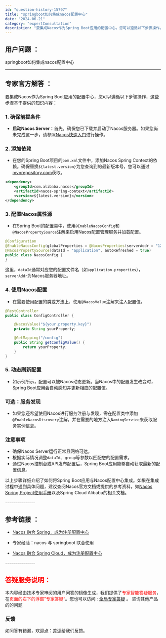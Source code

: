```yaml
---
id: "question-history-15797"
title: "springboot如何集成nacos配置中心"
date: "2024-06-21"
category: "expertConsultation"
description: "要集成Nacos作为Spring Boot应用的配置中心，您可以遵循以下步骤操作，这些步骤基于提供的知识内容：### 1. 确保前提条件- **启动Nacos Server**：首先，确保您已下载并启动了Nacos服务器。如果您尚未完成这一步，请参照[Nacos快速入门](../quickstart"
---
```


## 用户问题 ： 
 springboot如何集成nacos配置中心  

---------------
## 专家官方解答 ：

要集成Nacos作为Spring Boot应用的配置中心，您可以遵循以下步骤操作，这些步骤基于提供的知识内容：

### 1. 确保前提条件
- **启动Nacos Server**：首先，确保您已下载并启动了Nacos服务器。如果您尚未完成这一步，请参照[Nacos快速入门](../quickstart/quick-start.md)进行操作。

### 2. 添加依赖
- 在您的Spring Boot项目的`pom.xml`文件中，添加Nacos Spring Context的依赖。确保替换`${latest.version}`为您查询到的最新版本号，您可以通过[mvnrepository.com](https://mvnrepository.com/artifact/com.alibaba.nacos/nacos-spring-context)获取。

```xml
<dependency>
    <groupId>com.alibaba.nacos</groupId>
    <artifactId>nacos-spring-context</artifactId>
    <version>${latest.version}</version>
</dependency>
```

### 3. 配置Nacos属性源
- 在Spring Boot的配置类中，使用`@EnableNacosConfig`和`@NacosPropertySource`注解来启用Nacos配置管理服务并加载配置。

```java
@Configuration
@EnableNacosConfig(globalProperties = @NacosProperties(serverAddr = "127.0.0.1:8848"))
@NacosPropertySource(dataId = "application", autoRefreshed = true)
public class NacosConfig {
}
```
这里，`dataId`通常对应您的配置文件名（如`application.properties`），`serverAddr`为Nacos服务器地址。

### 4. 使用Nacos配置
- 在需要使用配置的类或方法上，使用`@NacosValue`注解来注入配置值。

```java
@RestController
public class ConfigController {

    @NacosValue("${your.property.key}")
    private String yourProperty;

    @GetMapping("/config")
    public String getConfigValue() {
        return yourProperty;
    }
}
```

### 5. 动态刷新配置
- 如示例所示，配置可以被Nacos动态更新。当Nacos中的配置发生改变时，Spring Boot应用会自动感知并更新相应的配置值。

### 可选：服务发现
- 如果您还希望使用Nacos进行服务注册与发现，需在配置类中添加`@EnableNacosDiscovery`注解，并在需要的地方注入`NamingService`来获取服务实例信息。

### 注意事项
- 确保Nacos Server运行正常且网络可达。
- 根据实际情况调整`dataId`、`group`等参数以匹配您的配置需求。
- 通过Nacos控制台或API发布配置后，Spring Boot应用能够自动获取最新的配置信息。

以上步骤详细介绍了如何将Spring Boot应用与Nacos配置中心集成。如果在集成过程中遇到具体问题，建议查阅Nacos官方文档或提供的参考资料，如[Nacos Spring Project使用手册](https://github.com/nacos-group/nacos-spring-project/wiki/Nacos-Spring-Project-0.3.1-%E6%96%B0%E5%8A%9F%E8%83%BD%E4%BD%BF%E7%94%A8%E6%89%8B%E5%86%8C)以及Spring Cloud Alibaba的相关文档。


<font color="#949494">---------------</font> 


## 参考链接 ：

* [Nacos 融合 Spring，成为注册配置中心](https://nacos.io/docs/latest/ecology/use-nacos-with-spring)
 
 * 专家经验：nacos 与 springboot 联合使用 
 
 * [Nacos 融合 Spring Cloud，成为注册配置中心](https://nacos.io/docs/latest/ecology/use-nacos-with-spring-cloud)


 <font color="#949494">---------------</font> 
 


## <font color="#FF0000">答疑服务说明：</font> 

本内容经由技术专家审阅的用户问答的镜像生成，我们提供了<font color="#FF0000">专家智能答疑服务</font>，在<font color="#FF0000">页面的右下的浮窗”专家答疑“</font>。您也可以访问 : [全局专家答疑](https://answer.opensource.alibaba.com/docs/intro) 。 咨询其他产品的的问题

### 反馈
如问答有错漏，欢迎点：[差评](https://ai.nacos.io/user/feedbackByEnhancerGradePOJOID?enhancerGradePOJOId=15807)给我们反馈。
